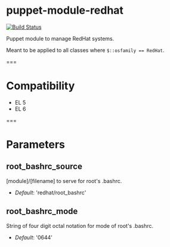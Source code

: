 puppet-module-redhat
===

[![Build Status](
https://api.travis-ci.org/ghoneycutt/puppet-module-redhat.png?branch=master)](https://travis-ci.org/ghoneycutt/puppet-module-redhat)

Puppet module to manage RedHat systems.

Meant to be applied to all classes where `$::osfamily == RedHat`.

===

# Compatibility

  * EL 5
  * EL 6

===

# Parameters

root_bashrc_source
------------------
[module]/[filename] to serve for root's .bashrc.

- *Default*: 'redhat/root_bashrc'

root_bashrc_mode
----------------
String of four digit octal notation for mode of root's .bashrc.

- *Default*: '0644'

